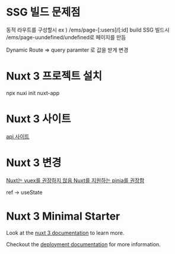# SSG 빌드 문제점

동적 라우트를 구성할시 ex ) /ems/page-[:users]/[:id]
build SSG 빌드시 /ems/page-uundefined/undefined로 페이지를 만듬

Dynamic Route => query paramter 로 값을 받게 변경

# Nuxt 3 프로젝트 설치

npx nuxi init nuxt-app

# Nuxt 3 사이트

[api 사이트](https://v3.nuxtjs.org/api/composables)

# Nuxt 3 변경

[Nuxt는 vuex를 권장하지 않음 Nuxt를 지원하는 pinia를 권장함](https://codybontecou.com/nuxt3-and-pinia.html#vuex-pinia)

ref -> useState

# Nuxt 3 Minimal Starter

Look at the [nuxt 3 documentation](https://v3.nuxtjs.org) to learn more.

Checkout the [deployment documentation](https://v3.nuxtjs.org/guide/deploy/presets) for more information.
